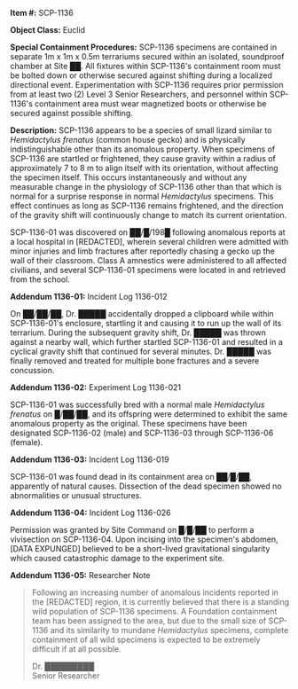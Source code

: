 **Item #:** SCP-1136

**Object Class:** Euclid

**Special Containment Procedures:** SCP-1136 specimens are contained in separate 1m x 1m x 0.5m terrariums secured within an isolated, soundproof chamber at Site ██. All fixtures within SCP-1136's containment room must be bolted down or otherwise secured against shifting during a localized directional event. Experimentation with SCP-1136 requires prior permission from at least two (2) Level 3 Senior Researchers, and personnel within SCP-1136's containment area must wear magnetized boots or otherwise be secured against possible shifting.

**Description:** SCP-1136 appears to be a species of small lizard similar to _Hemidactylus frenatus_ (common house gecko) and is physically indistinguishable other than its anomalous property. When specimens of SCP-1136 are startled or frightened, they cause gravity within a radius of approximately 7 to 8 m to align itself with its orientation, without affecting the specimen itself. This occurs instantaneously and without any measurable change in the physiology of SCP-1136 other than that which is normal for a surprise response in normal _Hemidactylus_ specimens. This effect continues as long as SCP-1136 remains frightened, and the direction of the gravity shift will continuously change to match its current orientation.

SCP-1136-01 was discovered on ██/█/198█ following anomalous reports at a local hospital in \[REDACTED\], wherein several children were admitted with minor injuries and limb fractures after reportedly chasing a gecko up the wall of their classroom. Class A amnestics were administered to all affected civilians, and several SCP-1136-01 specimens were located in and retrieved from the school.

**Addendum 1136-01:** Incident Log 1136-012

On ██/██/██, Dr. █████ accidentally dropped a clipboard while within SCP-1136-01's enclosure, startling it and causing it to run up the wall of its terrarium. During the subsequent gravity shift, Dr. █████ was thrown against a nearby wall, which further startled SCP-1136-01 and resulted in a cyclical gravity shift that continued for several minutes. Dr. █████ was finally removed and treated for multiple bone fractures and a severe concussion.

**Addendum 1136-02:** Experiment Log 1136-021

SCP-1136-01 was successfully bred with a normal male _Hemidactylus frenatus_ on █/██/██, and its offspring were determined to exhibit the same anomalous property as the original. These specimens have been designated SCP-1136-02 (male) and SCP-1136-03 through SCP-1136-06 (female).

**Addendum 1136-03:** Incident Log 1136-019

SCP-1136-01 was found dead in its containment area on ██/█/██, apparently of natural causes. Dissection of the dead specimen showed no abnormalities or unusual structures.

**Addendum 1136-04:** Incident Log 1136-026

Permission was granted by Site Command on █/█/██ to perform a vivisection on SCP-1136-04. Upon incising into the specimen's abdomen, \[DATA EXPUNGED\] believed to be a short-lived gravitational singularity which caused catastrophic damage to the experiment site.

**Addendum 1136-05:** Researcher Note

> Following an increasing number of anomalous incidents reported in the \[REDACTED\] region, it is currently believed that there is a standing wild population of SCP-1136 specimens. A Foundation containment team has been assigned to the area, but due to the small size of SCP-1136 and its similarity to mundane _Hemidactylus_ specimens, complete containment of all wild specimens is expected to be extremely difficult if at all possible.
> 
> Dr. █████████  
> Senior Researcher
